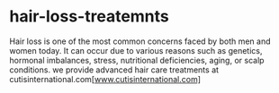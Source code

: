 # hair-loss-treatemnts
Hair loss is one of the most common concerns faced by both men and women today. It can occur due to various reasons such as genetics, hormonal imbalances, stress, nutritional deficiencies, aging, or scalp conditions. we provide advanced hair care treatments at cutisinternational.com[www.cutisinternational.com]

